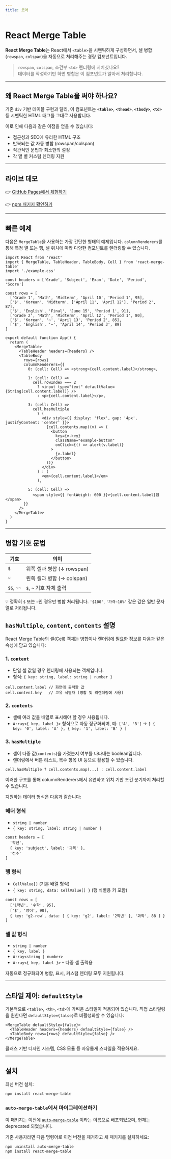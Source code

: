 ```yaml
---
title: 코어
---
```


# React Merge Table

**React Merge Table**는 React에서 `<table>`을 시맨틱하게 구성하면서, 셀 병합(`rowspan`, `colspan`)을 자동으로 처리해주는 경량 컴포넌트입니다.

> `rowspan`, `colspan`, 조건부 `<td>` 렌더링에 지치셨나요? <br />
> 데이터를 작성하기만 하면 병합은 이 컴포넌트가 알아서 처리합니다.

---

## 왜 React Merge Table을 써야 하나요?

기존 `div` 기반 테이블 구현과 달리, 이 컴포넌트는 **`<table>`**, **`<thead>`**, **`<tbody>`**, **`<td>`** 등 시맨틱한 HTML 태그를 그대로 사용합니다.

이로 인해 다음과 같은 이점을 얻을 수 있습니다:

* 접근성과 SEO에 유리한 HTML 구조
* 반복되는 값 자동 병합 (rowspan/colspan)
* 직관적인 문법과 최소한의 설정
* 각 열 별 커스텀 렌더링 지원

---

## 라이브 데모

👉 [GitHub Pages에서 체험하기](https://pukkok.github.io/react-merge-table/)

👉 [npm 패키지 확인하기](https://www.npmjs.com/package/react-merge-table)

---

## 빠른 예제

다음은 `MergeTable`을 사용하는 가장 간단한 형태의 예제입니다. `columnRenderers`를 통해 특정 열 또는 행, 셀 위치에 따라 다양한 컴포넌트를 렌더링할 수 있습니다.

```tsx
import React from 'react'
import { MergeTable, TableHeader, TableBody, Cell } from 'react-merge-table'
import './example.css'

const headers = ['Grade', 'Subject', 'Exam', 'Date', 'Period', 'Score']

const rows = [
  ['Grade 1', 'Math', 'Midterm', 'April 10', 'Period 1', 95],
  ['$', 'Korean', 'Midterm', ['April 11', 'April 12'], 'Period 2', 87],
  ['$', 'English', 'Final', 'June 15', 'Period 1', 91],
  ['Grade 2', 'Math', 'Midterm', 'April 12', 'Period 1', 80],
  ['$', 'Korean', '~', 'April 13', 'Period 2', 85],
  ['$', 'English', '~', 'April 14', 'Period 3', 89]
]

export default function App() {
  return (
    <MergeTable>
      <TableHeader headers={headers} />
      <TableBody
        rows={rows}
        columnRenderers={{
          0: (cell: Cell) => <strong>{cell.content.label}</strong>,

          1: (cell: Cell) =>
            cell.rowIndex === 2
              ? <input type="text" defaultValue={String(cell.content.label)} />
              : <p>{cell.content.label}</p>,

          3: (cell: Cell) =>
            cell.hasMultiple
              ? (
                <div style={{ display: 'flex', gap: '4px', justifyContent: 'center' }}>
                  {cell.contents.map((v) => (
                    <button
                      key={v.key}
                      className="example-button"
                      onClick={() => alert(v.label)}
                    >
                      {v.label}
                    </button>
                  ))}
                </div>
              ) : (
                <em>{cell.content.label}</em>
              ),

          5: (cell: Cell) =>
            <span style={{ fontWeight: 600 }}>{cell.content.label}점</span>
        }}
      />
    </MergeTable>
  )
}
```

---

## 병합 기호 문법

| 기호         | 의미                   |
| ---------- | -------------------- |
| `$`        | 위쪽 셀과 병합 (↓ rowspan) |
| `~`        | 왼쪽 셀과 병합 (→ colspan) |
| `$$`, `~~` | `$`, `~` 기호 자체 출력    |

💡 정확히 `$` 또는 `~`인 경우만 병합 처리됩니다. `'$100'`, `'가격~10%'` 같은 값은 일반 문자열로 처리됩니다.

## `hasMultiple`, `content`, `contents` 설명

React Merge Table의 셀(Cell) 객체는 병합이나 렌더링에 필요한 정보를 다음과 같은 속성에 담고 있습니다:

### 1. `content`

* 단일 셀 값일 경우 렌더링에 사용되는 객체입니다.
* 형식: `{ key: string, label: string | number }`

```
cell.content.label // 화면에 출력할 값
cell.content.key   // 고유 식별자 (병합 및 리렌더링에 사용)
```

### 2. `contents`

* 셀에 여러 값을 배열로 표시해야 할 경우 사용됩니다.
* `Array<{ key, label }>` 형식으로 자동 정규화되며, 예: `['A', 'B']` → `[ { key: '0', label: 'A' }, { key: '1', label: 'B' } ]`

### 3. `hasMultiple`

* 셀이 다중 값(`contents`)을 가졌는지 여부를 나타내는 boolean입니다.
* 렌더링에서 버튼 리스트, 복수 항목 UI 등으로 활용할 수 있습니다.

```
cell.hasMultiple ? cell.contents.map(...) : cell.content.label
```

이러한 구조를 통해 columnRenderers에서 유연하고 위치 기반 조건 분기까지 처리할 수 있습니다.

지원하는 데이터 형식은 다음과 같습니다:

### 헤더 형식

* `string | number`
* `{ key: string, label: string | number }`

```tsx
const headers = [
  '학년',
  { key: 'subject', label: '과목' },
  '점수'
]
```

### 행 형식

* `CellValue[]` (기본 배열 형식)
* `{ key: string, data: CellValue[] }` (행 식별용 키 포함)

```tsx
const rows = [
  ['1학년', '수학', 95],
  ['$', '영어', 90],
  { key: 'g2-row', data: [ { key: 'g2', label: '2학년' }, '과학', 88 ] }
]
```

### 셀 값 형식

* `string | number`
* `{ key, label }`
* `Array<string | number>`
* `Array<{ key, label }>` – 다중 셀 출력용

자동으로 정규화되어 병합, 표시, 커스텀 렌더링 모두 지원됩니다.

---

## 스타일 제어: `defaultStyle`

기본적으로 `<table>`, `<th>`, `<td>`에 가벼운 스타일이 적용되어 있습니다. 직접 스타일링을 원한다면 `defaultStyle={false}`로 비활성화할 수 있습니다:

```tsx
<MergeTable defaultStyle={false}>
  <TableHeader headers={headers} defaultStyle={false} />
  <TableBody rows={rows} defaultStyle={false} />
</MergeTable>
```

클래스 기반 디자인 시스템, CSS 모듈 등 자유롭게 스타일을 적용하세요.

---

## 설치

최신 버전 설치:

```bash
npm install react-merge-table
```

### `auto-merge-table`에서 마이그레이션하기

이 패키지는 이전에 [`auto-merge-table`](https://www.npmjs.com/package/auto-merge-table) 이라는 이름으로 배포되었으며, 현재는 deprecated 되었습니다.

기존 사용자라면 다음 명령어로 이전 버전을 제거하고 새 패키지를 설치하세요:

```bash
npm uninstall auto-merge-table
npm install react-merge-table
```